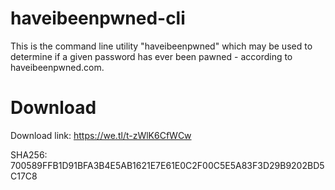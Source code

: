 # haveibeenpwned-cli
This is the command line utility "haveibeenpwned" which may be used to determine if a given password  has ever been pawned - according to haveibeenpwned.com.

# Download
Download link: https://we.tl/t-zWlK6CfWCw

SHA256: 700589FFB1D91BFA3B4E5AB1621E7E61E0C2F00C5E5A83F3D29B9202BD5C17C8
